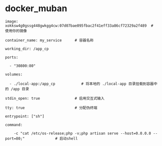 # docker_muban

    image: xokksw4g0gssg448gwkgg4cw:07d07bae095fbac2f41eff33a86cf72329a2f489  # 使用你的镜像
		
    container_name: my_service      # 容器名称
		
    working_dir: /app_cp
		
    ports:
		
      - "30800:80"
			
    volumes:
		
      - ./local-app:/app_cp            # 将本地的 ./local-app 目录挂载到容器中的 /app 目录
			
    stdin_open: true                # 启用交互式输入
		
    tty: true                       # 分配伪终端     
		
    entrypoint: ["sh"]
		
    command: 
		
        -c "cat /etc/os-release;php -v;php artisan serve --host=0.0.0.0 --port=80;"              # 启动shell
        
